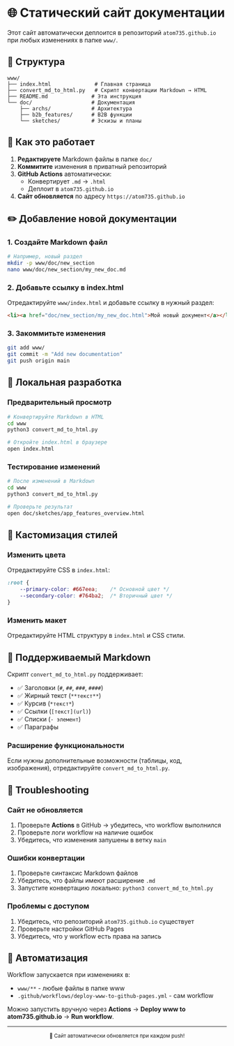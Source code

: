 # 🌐 Статический сайт документации

Этот сайт автоматически деплоится в репозиторий `atom735.github.io` при любых изменениях в папке `www/`.

## 📁 Структура

```
www/
├── index.html              # Главная страница
├── convert_md_to_html.py   # Скрипт конвертации Markdown → HTML
├── README.md              # Эта инструкция
└── doc/                   # Документация
    ├── archs/             # Архитектура
    ├── b2b_features/      # B2B функции
    └── sketches/          # Эскизы и планы
```

## 🚀 Как это работает

1. **Редактируете** Markdown файлы в папке `doc/`
2. **Коммитите** изменения в приватный репозиторий
3. **GitHub Actions** автоматически:
   - Конвертирует `.md` → `.html`
   - Деплоит в `atom735.github.io`
4. **Сайт обновляется** по адресу `https://atom735.github.io`

## ✏️ Добавление новой документации

### 1. Создайте Markdown файл

```bash
# Например, новый раздел
mkdir -p www/doc/new_section
nano www/doc/new_section/my_new_doc.md
```

### 2. Добавьте ссылку в index.html

Отредактируйте `www/index.html` и добавьте ссылку в нужный раздел:

```html
<li><a href="doc/new_section/my_new_doc.html">Мой новый документ</a></li>
```

### 3. Закоммитьте изменения

```bash
git add www/
git commit -m "Add new documentation"
git push origin main
```

## 🔧 Локальная разработка

### Предварительный просмотр

```bash
# Конвертируйте Markdown в HTML
cd www
python3 convert_md_to_html.py

# Откройте index.html в браузере
open index.html
```

### Тестирование изменений

```bash
# После изменений в Markdown
cd www
python3 convert_md_to_html.py

# Проверьте результат
open doc/sketches/app_features_overview.html
```

## 🎨 Кастомизация стилей

### Изменить цвета

Отредактируйте CSS в `index.html`:

```css
:root {
    --primary-color: #667eea;    /* Основной цвет */
    --secondary-color: #764ba2;  /* Вторичный цвет */
}
```

### Изменить макет

Отредактируйте HTML структуру в `index.html` и CSS стили.

## 📝 Поддерживаемый Markdown

Скрипт `convert_md_to_html.py` поддерживает:

- ✅ Заголовки (`#`, `##`, `###`, `####`)
- ✅ Жирный текст (`**текст**`)
- ✅ Курсив (`*текст*`)
- ✅ Ссылки (`[текст](url)`)
- ✅ Списки (`- элемент`)
- ✅ Параграфы

### Расширение функциональности

Если нужны дополнительные возможности (таблицы, код, изображения), отредактируйте `convert_md_to_html.py`.

## 🐛 Troubleshooting

### Сайт не обновляется

1. Проверьте **Actions** в GitHub → убедитесь, что workflow выполнился
2. Проверьте логи workflow на наличие ошибок
3. Убедитесь, что изменения запушены в ветку `main`

### Ошибки конвертации

1. Проверьте синтаксис Markdown файлов
2. Убедитесь, что файлы имеют расширение `.md`
3. Запустите конвертацию локально: `python3 convert_md_to_html.py`

### Проблемы с доступом

1. Убедитесь, что репозиторий `atom735.github.io` существует
2. Проверьте настройки GitHub Pages
3. Убедитесь, что у workflow есть права на запись

## 🔄 Автоматизация

Workflow запускается при изменениях в:
- `www/**` - любые файлы в папке www
- `.github/workflows/deploy-www-to-github-pages.yml` - сам workflow

Можно запустить вручную через **Actions** → **Deploy www to atom735.github.io** → **Run workflow**.

---

<div align="center">
  <sub>🚀 Сайт автоматически обновляется при каждом push!</sub>
</div>
